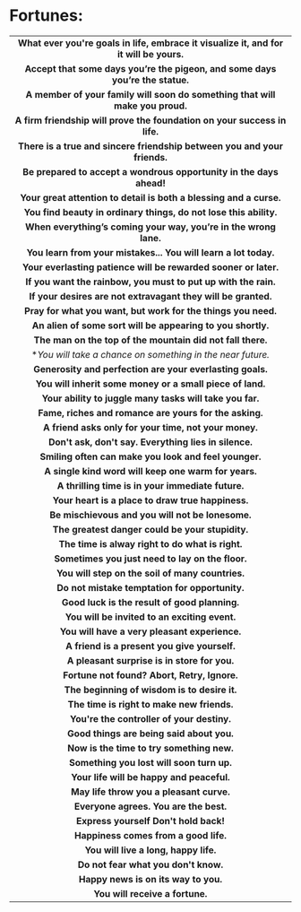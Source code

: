 Fortunes:
=========
| |
|:--------------------------------------------------------------------------------------:|
|**What ever you're goals in life, embrace it visualize it, and for it will be yours.**|
|**Accept that some days you’re the pigeon, and some days you’re the statue.**|
|**A member of your family will soon do something that will make you proud.**|
|**A firm friendship will prove the foundation on your success in life.**|
|**There is a true and sincere friendship between you and your friends.**|
|**Be prepared to accept a wondrous opportunity in the days ahead!**|
|**Your great attention to detail is both a blessing and a curse.**|
|**You find beauty in ordinary things, do not lose this ability.**|
|**When everything’s coming your way, you’re in the wrong lane.**|
|**You learn from your mistakes... You will learn a lot today.**|
|**Your everlasting patience will be rewarded sooner or later.**|
|**If you want the rainbow, you must to put up with the rain.**|
|**If your desires are not extravagant they will be granted.**|
|**Pray for what you want, but work for the things you need.**|
|**An alien of some sort will be appearing to you shortly.**|
|**The man on the top of the mountain did not fall there.**|
|**You will take a chance on something in the near future.*|
|**Generosity and perfection are your everlasting goals.**|
|**You will inherit some money or a small piece of land.**|
|**Your ability to juggle many tasks will take you far.**|
|**Fame, riches and romance are yours for the asking.**|
|**A friend asks only for your time, not your money.**|
|**Don't ask, don't say. Everything lies in silence.**|
|**Smiling often can make you look and feel younger.**|
|**A single kind word will keep one warm for years.**|
|**A thrilling time is in your immediate future.**|
|**Your heart is a place to draw true happiness.**|
|**Be mischievous and you will not be lonesome.**|
|**The greatest danger could be your stupidity.**|
|**The time is alway right to do what is right.**|
|**Sometimes you just need to lay on the floor.**|
|**You will step on the soil of many countries.**|
|**Do not mistake temptation for opportunity.**|
|**Good luck is the result of good planning.**|
|**You will be invited to an exciting event.**|
|**You will have a very pleasant experience.**|
|**A friend is a present you give yourself.**|
|**A pleasant surprise is in store for you.**|
|**Fortune not found? Abort, Retry, Ignore.**|
|**The beginning of wisdom is to desire it.**|
|**The time is right to make new friends.**|
|**You're the controller of your destiny.**|
|**Good things are being said about you.**|
|**Now is the time to try something new.**|
|**Something you lost will soon turn up.**|
|**Your life will be happy and peaceful.**|
|**May life throw you a pleasant curve.**|
|**Everyone agrees. You are the best.**|
|**Express yourself Don't hold back!**|
|**Happiness comes from a good life.**|
|**You will live a long, happy life.**|
|**Do not fear what you don't know.**|
|**Happy news is on its way to you.**|
|**You will receive a fortune.**|

